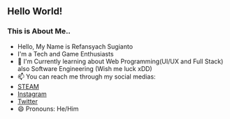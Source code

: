 ## Hello World!
### This is About Me..


<!--
**AuroraLeafa/AuroraLeafa** is a ✨ _special_ ✨ repository because its `README.md` (this file) appears on your GitHub profile.

Here are some ideas to get you started:

- 🔭 I’m currently working on ...
- 🌱 I’m currently learning ...
- 👯 I’m looking to collaborate on ...
- 🤔 I’m looking for help with ...
- 💬 Ask me about ...
- 📫 How to reach me: ...
- 😄 Pronouns: ...
- ⚡ Fun fact: ...
-->


- Hello, My Name is Refansyach Sugianto
- I'm a Tech and Game Enthusiasts
- 🌱 I'm Currently learning about Web Programming(UI/UX and Full Stack) also Software Engineering (Wish me luck xDD)
- 📫 You can reach me through my social medias:
- [STEAM](https://www.steamcommunity.com/id/FakeHades)
- [Instagram](https://www.instagram.com/revansahdragunov)
- [Twitter](https://www.twitter.com/AuroraLeafa)
- 😄 Pronouns: He/Him
